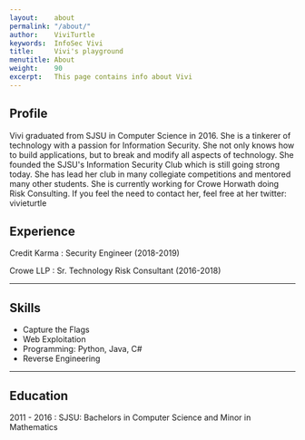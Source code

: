```yaml
---
layout:    about
permalink: "/about/"
author:    ViviTurtle
keywords:  InfoSec Vivi
title:     Vivi's playground
menutitle: About
weight:    90
excerpt:   This page contains info about Vivi
---
```


## Profile

Vivi graduated from SJSU in Computer Science in 2016. She is a tinkerer of technology with a passion for Information Security. She not only knows how to build applications, but to break and modify all aspects of technology.  She founded the SJSU's Information Security Club which is still going strong today. She has lead her club in many collegiate competitions and mentored many other students. She is currently working for Crowe Horwath doing Risk Consulting. If you feel the need to contact her, feel free at her twitter: vivieturtle


## Experience

Credit Karma
: Security Engineer (2018-2019)

Crowe LLP
: Sr. Technology Risk Consultant (2016-2018)


---

## Skills

- Capture the Flags
- Web Exploitation
- Programming: Python, Java, C#
- Reverse Engineering 

---


## Education

2011 - 2016
: SJSU: Bachelors in Computer Science and Minor in Mathematics